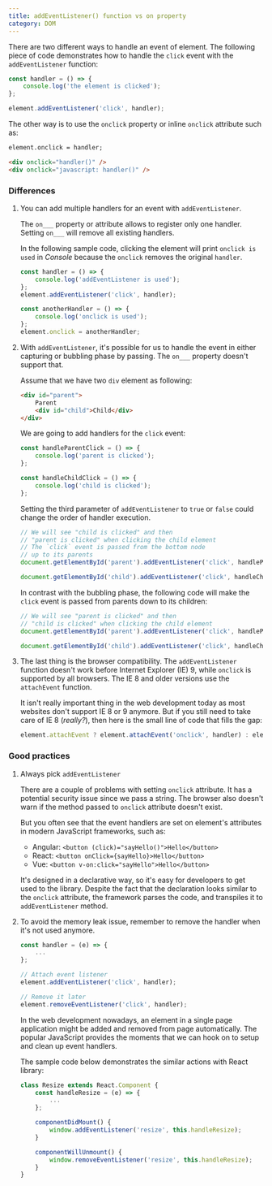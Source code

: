 ```yaml
---
title: addEventListener() function vs on property
category: DOM
---
```


There are two different ways to handle an event of element. The following piece of code demonstrates how to handle the `click` event with the `addEventListener` function:

```js
const handler = () => {
    console.log('the element is clicked');
};

element.addEventListener('click', handler);
```

The other way is to use the `onclick` property or inline `onclick` attribute such as:

```html
element.onclick = handler;

<div onclick="handler()" />
<div onclick="javascript: handler()" />
```

### Differences

1. You can add multiple handlers for an event with `addEventListener`.

    The `on___` property or attribute allows to register only one handler. Setting `on___` will remove all existing handlers.

    In the following sample code, clicking the element will print `onclick is used` in _Console_ because the `onclick` removes the original `handler`.

    ```js
    const handler = () => {
        console.log('addEventListener is used');
    };
    element.addEventListener('click', handler);

    const anotherHandler = () => {
        console.log('onclick is used');
    };
    element.onclick = anotherHandler;
    ```

2. With `addEventListener`, it's possible for us to handle the event in either capturing or bubbling phase by passing.
   The `on___` property doesn't support that.

    Assume that we have two `div` element as following:

    ```html
    <div id="parent">
        Parent
        <div id="child">Child</div>
    </div>
    ```

    We are going to add handlers for the `click` event:

    ```js
    const handleParentClick = () => {
        console.log('parent is clicked');
    };

    const handleChildClick = () => {
        console.log('child is clicked');
    };
    ```

    Setting the third parameter of `addEventListener` to `true` or `false` could change the order of handler execution.

    ```js
    // We will see "child is clicked" and then
    // "parent is clicked" when clicking the child element
    // The `click` event is passed from the bottom node
    // up to its parents
    document.getElementById('parent').addEventListener('click', handleParentClick, false);

    document.getElementById('child').addEventListener('click', handleChildClick, false);
    ```

    In contrast with the bubbling phase, the following code will make the `click` event is passed from parents down to its children:

    ```js
    // We will see "parent is clicked" and then
    // "child is clicked" when clicking the child element
    document.getElementById('parent').addEventListener('click', handleParentClick, true);

    document.getElementById('child').addEventListener('click', handleChildClick, true);
    ```

3. The last thing is the browser compatibility.
   The `addEventListener` function doesn't work before Internet Explorer (IE) 9, while `onclick` is supported by all browsers.
   The IE 8 and older versions use the `attachEvent` function.

    It isn't really important thing in the web development today as most websites don't support IE 8 or 9 anymore. But if you still need to take care of IE 8 (_really?_), then here is the small line of code that fills the gap:

    ```js
    element.attachEvent ? element.attachEvent('onclick', handler) : element.addEventListener('click', handler);
    ```

### Good practices

1. Always pick `addEventListener`

    There are a couple of problems with setting `onclick` attribute. It has a potential security issue since we pass a string.
    The browser also doesn't warn if the method passed to `onclick` attribute doesn't exist.

    But you often see that the event handlers are set on element's attributes in modern JavaScript frameworks, such as:

    - Angular: `<button (click)="sayHello()">Hello</button>`
    - React: `<button onClick={sayHello}>Hello</button>`
    - Vue: `<button v-on:click="sayHello">Hello</button>`

    It's designed in a declarative way, so it's easy for developers to get used to the library. Despite the fact that the declaration looks similar to the `onclick` attribute, the framework parses the code, and transpiles it to `addEventListener` method.

2. To avoid the memory leak issue, remember to remove the handler when it's not used anymore.

    ```js
    const handler = (e) => {
        ...
    };

    // Attach event listener
    element.addEventListener('click', handler);

    // Remove it later
    element.removeEventListener('click', handler);
    ```

    In the web development nowadays, an element in a single page application might be added and removed from page automatically.
    The popular JavaScript provides the moments that we can hook on to setup and clean up event handlers.

    The sample code below demonstrates the similar actions with React library:

    ```js
    class Resize extends React.Component {
        const handleResize = (e) => {
            ...
        };

        componentDidMount() {
            window.addEventListener('resize', this.handleResize);
        }

        componentWillUnmount() {
            window.removeEventListener('resize', this.handleResize);
        }
    }
    ```
